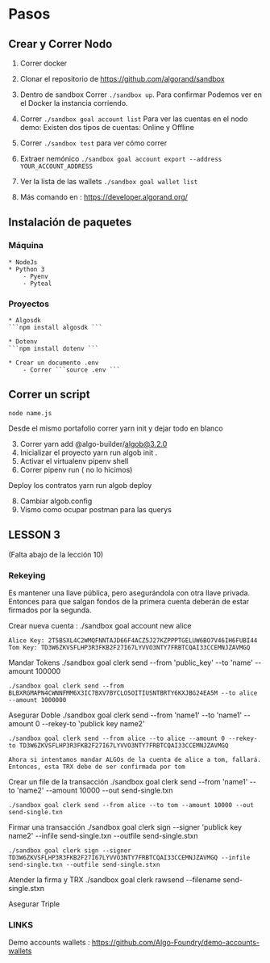 # Pasos 


## Crear y Correr Nodo 

1) Correr docker 

2) Clonar el repositorio de https://github.com/algorand/sandbox 

3) Dentro de sandbox Correr ``` ./sandbox up ```. Para confirmar Podemos ver en el Docker la instancia corriendo.

4) Correr ```./sandbox goal account list```  Para ver las cuentas en el nodo demo:
    Existen dos tipos de cuentas: Online y Offline

5) Correr ```./sandbox test``` para ver cómo correr 

5) Extraer nemónico ```./sandbox goal account export --address YOUR_ACCOUNT_ADDRESS```

6) Ver la lista de las wallets ```./sandbox goal wallet list```

7) Más comando en : https://developer.algorand.org/

## Instalación de paquetes 

### Máquina 
    * NodeJs 
    * Python 3
        - Pyenv 
        - Pyteal 

### Proyectos

    * Algosdk
    ```npm install algosdk ```

    * Dotenv  
    ```npm install dotenv ```

    * Crear un documento .env 
        - Correr ```source .env ```

## Correr un script 
```node name.js```

Desde el mismo portafolio correr yarn init y dejar todo en blanco 

3) Correr yarn add @algo-builder/algob@3.2.0
4) Inicializar el proyecto yarn run algob init .
5) Activar el virtualenv pipenv shell 
6) Correr pipenv run ( no lo hicimos)

Deploy los contratos 
    yarn run algob deploy

8) Cambiar algob.config 
9) Vismo como ocupar postman para las querys 

## LESSON 3 

(Falta abajo de la lección 10)

### Rekeying
Es mantener una llave pública, pero asegurándola con otra llave privada. Entonces para que salgan fondos de la primera cuenta deberán de estar firmados por la segunda.

Crear nueva cuenta : 
    ./sandbox goal account new alice

    Alice Key: 2T5BSXL4C2WMQFNNTAJD66F4ACZ5J27KZPPPTGELUW6BO7V46IH6FUBI44
    Tom Key: TD3W6ZKVSFLHP3R3FKB2F27I67LYVVO3NTY7FRBTCQAI33CCEMNJZAVMGQ

Mandar Tokens 
    ./sandbox goal clerk send --from 'public_key' --to 'name' --amount 100000

    ./sandbox goal clerk send --from BLBXRGMAPN4CWNNFMM6X3IC7BXV7BYCLO5OITIUSNTBRTY6KXJBG24EA5M --to alice --amount 1000000

Asegurar Doble
    ./sandbox goal clerk send --from 'name1' --to 'name1' --amount 0 --rekey-to 'publick key name2'

    ./sandbox goal clerk send --from alice --to alice --amount 0 --rekey-to TD3W6ZKVSFLHP3R3FKB2F27I67LYVVO3NTY7FRBTCQAI33CCEMNJZAVMGQ

    Ahora si intentamos mandar ALGOs de la cuenta de alice a tom, fallará.
    Entonces, esta TRX debe de ser confirmada por tom 

Crear un file de la transacción
    ./sandbox goal clerk send --from 'name1' --to 'name2' --amount 10000 --out send-single.txn

    ./sandbox goal clerk send --from alice --to tom --amount 10000 --out send-single.txn

Firmar una transacción 
    ./sandbox goal clerk sign --signer 'publick key name2' --infile send-single.txn --outfile send-single.stxn

    ./sandbox goal clerk sign --signer TD3W6ZKVSFLHP3R3FKB2F27I67LYVVO3NTY7FRBTCQAI33CCEMNJZAVMGQ --infile send-single.txn --outfile send-single.stxn

Atender la firma y TRX
    ./sandbox goal clerk rawsend --filename send-single.stxn

Asegurar Triple

### LINKS 

Demo accounts wallets :  https://github.com/Algo-Foundry/demo-accounts-wallets